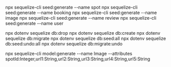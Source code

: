 npx sequelize-cli seed:generate --name spot
npx sequelize-cli seed:generate --name booking
npx sequelize-cli seed:generate --name image
npx sequelize-cli seed:generate --name review
npx sequelize-cli seed:generate --name user

npx dotenv sequelize db:drop
npx dotenv sequelize db:create
npx dotenv sequelize db:migrate
npx dotenv sequelize db:seed:all
npx dotenv sequelize db:seed:undo:all
npx dotenv sequelize db:migrate:undo

npx sequelize-cli model:generate --name Image --attributes spotId:Integer,url1:String,url2:String,url3:String,url4:String,url5:String
